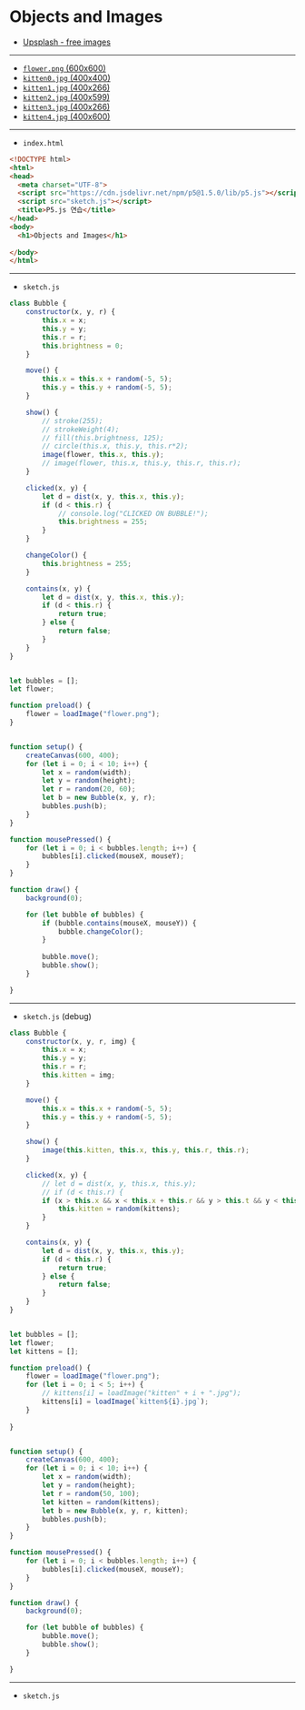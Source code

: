 # Objects and Images

- [Upsplash - free images](https://unsplash.com/)

---

- [`flower.png` (600x600)](https://terabox.com/s/1RU9wi5eF7BShPKmDuXT5Fw)
- [`kitten0.jpg` (400x400)](https://terabox.com/s/1TzuGgPasm8pdCGNyZwN2rQ)
- [`kitten1.jpg` (400x266)](https://terabox.com/s/1Ff_oh2X-8Bk70l27acjeLg)
- [`kitten2.jpg` (400x599)](https://terabox.com/s/1uwwU1icGx0CKul8ErC8vJw)
- [`kitten3.jpg` (400x266)](https://terabox.com/s/1YSgAENhLyp80X6II2FrE0g)
- [`kitten4.jpg` (400x600)](https://terabox.com/s/1_vxvTJto-GiFED8OWbaeMw)

---

- `index.html`

```html
<!DOCTYPE html>
<html>
<head>
  <meta charset="UTF-8">
  <script src="https://cdn.jsdelivr.net/npm/p5@1.5.0/lib/p5.js"></script>
  <script src="sketch.js"></script>
  <title>P5.js 연습</title>
</head>
<body>
  <h1>Objects and Images</h1>
  
</body>
</html>
```

---

- `sketch.js`

```javascript
class Bubble {
    constructor(x, y, r) {
        this.x = x;
        this.y = y;
        this.r = r;
        this.brightness = 0;
    }

    move() {
        this.x = this.x + random(-5, 5);
        this.y = this.y + random(-5, 5);
    }

    show() {
        // stroke(255);
        // strokeWeight(4);
        // fill(this.brightness, 125);
        // circle(this.x, this.y, this.r*2);
        image(flower, this.x, this.y);
        // image(flower, this.x, this.y, this.r, this.r);
    }

    clicked(x, y) {
        let d = dist(x, y, this.x, this.y);
        if (d < this.r) {
            // console.log("CLICKED ON BUBBLE!");
            this.brightness = 255;
        }
    }

    changeColor() {
        this.brightness = 255;
    }

    contains(x, y) {
        let d = dist(x, y, this.x, this.y);
        if (d < this.r) {
            return true;
        } else {
            return false;
        }
    }
}


let bubbles = [];
let flower;

function preload() {
    flower = loadImage("flower.png");
}


function setup() {
    createCanvas(600, 400);
    for (let i = 0; i < 10; i++) {
        let x = random(width);
        let y = random(height);
        let r = random(20, 60);
        let b = new Bubble(x, y, r);
        bubbles.push(b);
    }
}

function mousePressed() {
    for (let i = 0; i < bubbles.length; i++) {
        bubbles[i].clicked(mouseX, mouseY);
    }
}

function draw() {
    background(0);

    for (let bubble of bubbles) {
        if (bubble.contains(mouseX, mouseY)) {
            bubble.changeColor();
        }
        
        bubble.move();
        bubble.show();
    }

}
```

---

- `sketch.js` (debug)

```javascript
class Bubble {
    constructor(x, y, r, img) {
        this.x = x;
        this.y = y;
        this.r = r;
        this.kitten = img;
    }

    move() {
        this.x = this.x + random(-5, 5);
        this.y = this.y + random(-5, 5);
    }

    show() {
        image(this.kitten, this.x, this.y, this.r, this.r);
    }

    clicked(x, y) {
        // let d = dist(x, y, this.x, this.y);
        // if (d < this.r) {
        if (x > this.x && x < this.x + this.r && y > this.t && y < this.y + this.r) {
            this.kitten = random(kittens);
        }
    }

    contains(x, y) {
        let d = dist(x, y, this.x, this.y);
        if (d < this.r) {
            return true;
        } else {
            return false;
        }
    }
}


let bubbles = [];
let flower;
let kittens = [];

function preload() {
    flower = loadImage("flower.png");
    for (let i = 0; i < 5; i++) {
        // kittens[i] = loadImage("kitten" + i + ".jpg");
        kittens[i] = loadImage(`kitten${i}.jpg`);
    }
    
}


function setup() {
    createCanvas(600, 400);
    for (let i = 0; i < 10; i++) {
        let x = random(width);
        let y = random(height);
        let r = random(50, 100);
        let kitten = random(kittens);
        let b = new Bubble(x, y, r, kitten);
        bubbles.push(b);
    }
}

function mousePressed() {
    for (let i = 0; i < bubbles.length; i++) {
        bubbles[i].clicked(mouseX, mouseY);
    }
}

function draw() {
    background(0);

    for (let bubble of bubbles) {        
        bubble.move();
        bubble.show();
    }

}
```


---

- `sketch.js`

```javascript

```
